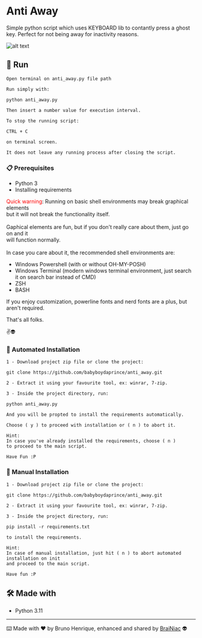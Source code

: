 # Anti Away

Simple python script which uses KEYBOARD lib to contantly press a ghost key.
Perfect for not being away for inactivity reasons.

![alt text](https://github.com/babyboydaprince/anti_away/blob/main/img/anti-away.gif?raw=true)

## 🚀 Run

```
Open terminal on anti_away.py file path
```
```
Run simply with:

python anti_away.py
```
```
Then insert a number value for execution interval.
```

```
To stop the running script:

CTRL + C

on terminal screen.
```
```
It does not leave any running process after closing the script.
```

### 📋 Prerequisites

- Python 3
- Installing requirements

 <font color="red">Quick warning</font>: Running on basic shell environments may break graphical elements<br> 
 but it will not break the functionality itself.<br><br>
Gaphical elements are fun, but if you don't really care about them, just go on and it<br> will function normally.<br><br>
In case you care about it, the recommended shell environments are:
- Windows Powershell (with or without OH-MY-POSH)
- Windows Terminal (modern windows terminal environment, just search it on search bar instead of CMD)
- ZSH
- BASH

If you enjoy customization, powerline fonts and nerd fonts are a plus, but aren't required.

That's all folks.

✌️👽


### 🔧 Automated Installation
```
1 - Download project zip file or clone the project:

git clone https://github.com/babyboydaprince/anti_away.git
```
```
2 - Extract it using your favourite tool, ex: winrar, 7-zip.
```
```
3 - Inside the project directory, run: 

python anti_away.py

And you will be propted to install the requirements automatically.
```
```
Choose ( y ) to proceed with installation or ( n ) to abort it.
```
```
Hint:
In case you've already installed the requirements, choose ( n )
to proceed to the main script.
```
```
Have Fun :P
```

### 🔧 Manual Installation
```
1 - Download project zip file or clone the project:

git clone https://github.com/babyboydaprince/anti_away.git
```
```
2 - Extract it using your favourite tool, ex: winrar, 7-zip.
```
```
3 - Inside the project directory, run: 

pip install -r requirements.txt

to install the requirements.
```
```
Hint:
In case of manual installation, just hit ( n ) to abort automated installation on init 
and proceed to the main script.
```
```
Have fun :P
```



## 🛠️ Made with

- Python 3.11

---

⌨️ Made with ❤️ by Bruno Henrique, enhanced and shared by [BraiNiac](https://github.com/babyboydaprince) 👽